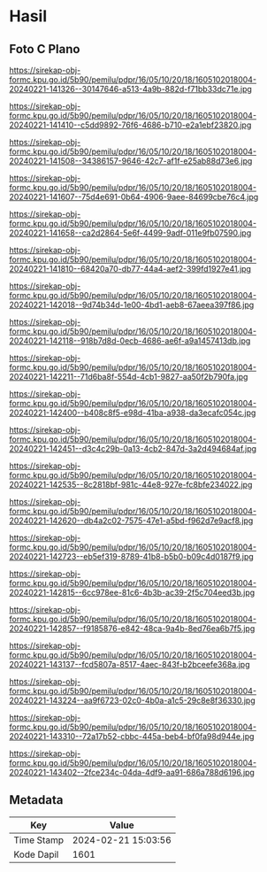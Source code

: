 # Hasil

## Foto C Plano

https://sirekap-obj-formc.kpu.go.id/5b90/pemilu/pdpr/16/05/10/20/18/1605102018004-20240221-141326--30147646-a513-4a9b-882d-f71bb33dc71e.jpg

https://sirekap-obj-formc.kpu.go.id/5b90/pemilu/pdpr/16/05/10/20/18/1605102018004-20240221-141410--c5dd9892-76f6-4686-b710-e2a1ebf23820.jpg

https://sirekap-obj-formc.kpu.go.id/5b90/pemilu/pdpr/16/05/10/20/18/1605102018004-20240221-141508--34386157-9646-42c7-af1f-e25ab88d73e6.jpg

https://sirekap-obj-formc.kpu.go.id/5b90/pemilu/pdpr/16/05/10/20/18/1605102018004-20240221-141607--75d4e691-0b64-4906-9aee-84699cbe76c4.jpg

https://sirekap-obj-formc.kpu.go.id/5b90/pemilu/pdpr/16/05/10/20/18/1605102018004-20240221-141658--ca2d2864-5e6f-4499-9adf-011e9fb07590.jpg

https://sirekap-obj-formc.kpu.go.id/5b90/pemilu/pdpr/16/05/10/20/18/1605102018004-20240221-141810--68420a70-db77-44a4-aef2-399fd1927e41.jpg

https://sirekap-obj-formc.kpu.go.id/5b90/pemilu/pdpr/16/05/10/20/18/1605102018004-20240221-142018--9d74b34d-1e00-4bd1-aeb8-67aeea397f86.jpg

https://sirekap-obj-formc.kpu.go.id/5b90/pemilu/pdpr/16/05/10/20/18/1605102018004-20240221-142118--918b7d8d-0ecb-4686-ae6f-a9a1457413db.jpg

https://sirekap-obj-formc.kpu.go.id/5b90/pemilu/pdpr/16/05/10/20/18/1605102018004-20240221-142211--71d6ba8f-554d-4cb1-9827-aa50f2b790fa.jpg

https://sirekap-obj-formc.kpu.go.id/5b90/pemilu/pdpr/16/05/10/20/18/1605102018004-20240221-142400--b408c8f5-e98d-41ba-a938-da3ecafc054c.jpg

https://sirekap-obj-formc.kpu.go.id/5b90/pemilu/pdpr/16/05/10/20/18/1605102018004-20240221-142451--d3c4c29b-0a13-4cb2-847d-3a2d494684af.jpg

https://sirekap-obj-formc.kpu.go.id/5b90/pemilu/pdpr/16/05/10/20/18/1605102018004-20240221-142535--8c2818bf-981c-44e8-927e-fc8bfe234022.jpg

https://sirekap-obj-formc.kpu.go.id/5b90/pemilu/pdpr/16/05/10/20/18/1605102018004-20240221-142620--db4a2c02-7575-47e1-a5bd-f962d7e9acf8.jpg

https://sirekap-obj-formc.kpu.go.id/5b90/pemilu/pdpr/16/05/10/20/18/1605102018004-20240221-142723--eb5ef319-8789-41b8-b5b0-b09c4d0187f9.jpg

https://sirekap-obj-formc.kpu.go.id/5b90/pemilu/pdpr/16/05/10/20/18/1605102018004-20240221-142815--6cc978ee-81c6-4b3b-ac39-2f5c704eed3b.jpg

https://sirekap-obj-formc.kpu.go.id/5b90/pemilu/pdpr/16/05/10/20/18/1605102018004-20240221-142857--f9185876-e842-48ca-9a4b-8ed76ea6b7f5.jpg

https://sirekap-obj-formc.kpu.go.id/5b90/pemilu/pdpr/16/05/10/20/18/1605102018004-20240221-143137--fcd5807a-8517-4aec-843f-b2bceefe368a.jpg

https://sirekap-obj-formc.kpu.go.id/5b90/pemilu/pdpr/16/05/10/20/18/1605102018004-20240221-143224--aa9f6723-02c0-4b0a-a1c5-29c8e8f36330.jpg

https://sirekap-obj-formc.kpu.go.id/5b90/pemilu/pdpr/16/05/10/20/18/1605102018004-20240221-143310--72a17b52-cbbc-445a-beb4-bf0fa98d944e.jpg

https://sirekap-obj-formc.kpu.go.id/5b90/pemilu/pdpr/16/05/10/20/18/1605102018004-20240221-143402--2fce234c-04da-4df9-aa91-686a788d6196.jpg


## Metadata

| Key        | Value               |
| ---------- | ------------------- |
| Time Stamp | 2024-02-21 15:03:56 |
| Kode Dapil | 1601                |



